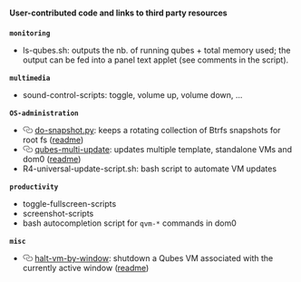 #### User-contributed code and links to third party resources ####

**`monitoring`**
- ls-qubes.sh: outputs the nb. of running qubes + total memory used; the output can be fed into a panel text applet (see comments in the script).

**`multimedia`**
- sound-control-scripts: toggle, volume up, volume down, ...

**`OS-administration`**
- ![](/_res/l.png) [do-snapshot.py](https://github.com/tasket/Qubes-scripts/blob/master/do-snapshot.py): keeps a rotating collection of Btrfs snapshots for root fs ([readme](https://github.com/tasket/Qubes-scripts#do-snapshotpy))
- ![](/_res/l.png) [qubes-multi-update](https://github.com/tasket/Qubes-scripts/blob/master/qubes-multi-update): updates multiple template, standalone VMs and dom0 ([readme](https://github.com/tasket/Qubes-scripts#qubes-multi-update))
- R4-universal-update-script.sh: bash script to automate VM updates

**`productivity`**
- toggle-fullscreen-scripts
- screenshot-scripts
- bash autocompletion script for `qvm-*` commands in dom0

**`misc`**
- ![](/_res/l.png) [halt-vm-by-window](https://github.com/tasket/Qubes-scripts/blob/master/halt-vm-by-window): shutdown a Qubes VM associated with the currently active window ([readme](https://github.com/tasket/Qubes-scripts#halt-vm-by-window))

